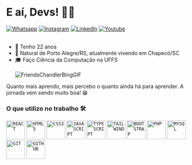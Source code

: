 # E aí, Devs! 👨‍💻 
[![Whatsapp](https://img.shields.io/badge/WhatsApp-25D366?style=for-the-badge&logo=whatsapp&logoColor=white)](https://wa.me/49988025062) [![Instagram](https://img.shields.io/badge/Instagram-E4405F?style=for-the-badge&logo=instagram&logoColor=white)](https://instagram.com/costa.gabriel_) [![LinkedIn](https://img.shields.io/badge/LinkedIn-0077B5?style=for-the-badge&logo=linkedin&logoColor=white)](https://linkedin.com/in/gabriel-santos-costa-5b25ab247) [![Youtube](https://img.shields.io/badge/Youtube-D14836?style=for-the-badge&logo=youtube&logoColor=white)](https://www.youtube.com/@gabrielcostaaa)
<br><br>
- 🎂 Tenho 22 anos
- 📍 Natural de Porto Alegre/RS, atualmente vivendo em Chapecó/SC
- 🎓 Faço Ciência da Computação na UFFS
<br><br>
  ![FriendsChandlerBingGIF](https://github.com/gabrielcostaaa/gabrielcostaaa/assets/129251793/d62470e8-eab0-4829-b49c-34c10be413c7)

Quanto mais aprendo, mais percebo o quanto ainda há para aprender. A jornada vem sendo muito boa! 😁

### O que utilizo no trabalho 🛠️
<code><img width="50px" src="https://cdn.jsdelivr.net/gh/devicons/devicon/icons/react/react-original.svg" title = "REACT"/></code>
<code><img width="50px" src="https://cdn.jsdelivr.net/gh/devicons/devicon/icons/html5/html5-original-wordmark.svg" title = "HTML5"/></code>
<code><img width="50px" src="https://cdn.jsdelivr.net/gh/devicons/devicon/icons/css3/css3-original-wordmark.svg" title = "CSS3"/></code>
<code><img width="50px" src="https://cdn.jsdelivr.net/gh/devicons/devicon/icons/javascript/javascript-original.svg" title = "JAVASCRIPT"/></code>
<code><img width="50px" src="https://cdn.jsdelivr.net/gh/devicons/devicon/icons/typescript/typescript-original.svg" title = "TYPESCRIPT"/></code>
<code><img width="50px" src="https://cdn.jsdelivr.net/gh/devicons/devicon/icons/tailwindcss/tailwindcss-original.svg" title = "TAILWIND"/></code>
<code><img width="50px" src="https://cdn.jsdelivr.net/gh/devicons/devicon@latest/icons/bootstrap/bootstrap-original.svg" title = "BOOTSTRAP"/></code>
<code><img width="50px" src="https://cdn.jsdelivr.net/gh/devicons/devicon@latest/icons/php/php-original.svg" title = "PHP"/></code>
<code><img width="50px" src="https://cdn.jsdelivr.net/gh/devicons/devicon/icons/mysql/mysql-original.svg" title = "MYSQL"/></code>
<code><img width="50px" src="https://cdn.jsdelivr.net/gh/devicons/devicon/icons/git/git-original.svg" title = "GIT"/></code>
<code><img width="50px" src="https://cdn.jsdelivr.net/gh/devicons/devicon/icons/github/github-original.svg" title = "GITHUB"/></code>
